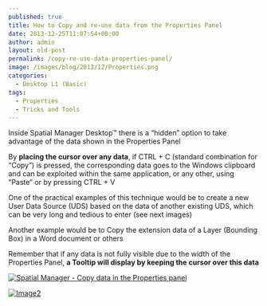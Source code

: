 ```yaml
---
published: true
title: How to Copy and re-use data from the Properties Panel
date: 2013-12-25T11:07:54+00:00
author: admin
layout: old-post
permalink: /copy-re-use-data-properties-panel/
image: /images/blog/2013/12/Properties.png
categories:
  - Desktop L1 (Basic)
tags:
  - Properties
  - Tricks and Tools
---
```

<p>
  Inside Spatial Manager Desktop™ there is a &#8220;hidden&#8221; option to take advantage of the data shown in the Properties Panel<!--more-->
</p>

<p>
  By <strong>placing the cursor over any data</strong>, if CTRL + C (standard combination for &#8220;Copy&#8221;) is pressed, the corresponding data goes to the Windows clipboard and can be exploited within the same application, or any other, using &#8220;Paste&#8221; or by pressing CTRL + V
</p>

<p>
  One of the practical examples of this technique would be to create a new User Data Source (UDS) based on the data of another existing UDS, which can be very long and tedious to enter (see next images)
</p>

<p>
  Another example would be to Copy the extension data of a Layer (Bounding Box) in a Word document or others
</p>

<p>
  Remember that if any data is not fully visible due to the width of the Properties Panel, <strong>a Tooltip will display by keeping the cursor over this data</strong>
</p>

<p>
  <a href="/images/blog/2013/12/Image1.png" target="_blank" rel="nofollow"><img src="/images/blog/2013/12/Image1-1024x576.png" alt="Spatial Manager - Copy data in the Properties panel" width="625" height="351" srcset="/images/blog/2013/12/Image1-1024x576.png 1024w, /images/blog/2013/12/Image1-300x168.png 300w, /images/blog/2013/12/Image1-624x351.png 624w" sizes="(max-width: 625px) 100vw, 625px" /></a>
</p>

<p>
  <a href="/images/blog/2013/12/Image2.png" target="_blank" rel="nofollow"><img src="/images/blog/2013/12/Image2-1024x576.png" alt="Image2" width="625" height="351" srcset="/images/blog/2013/12/Image2-1024x576.png 1024w, /images/blog/2013/12/Image2-300x168.png 300w, /images/blog/2013/12/Image2-624x351.png 624w" sizes="(max-width: 625px) 100vw, 625px" /></a>
</p>